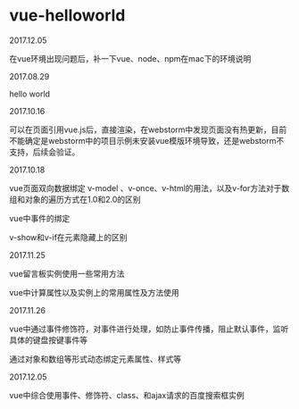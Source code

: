 # vue-helloworld

2017.12.05

在vue环境出现问题后，补一下vue、node、npm在mac下的环境说明


2017.08.29

hello world


2017.10.16

可以在页面引用vue.js后，直接渲染，在webstorm中发现页面没有热更新，目前不能确定是webstorm中的项目示例未安装vue模版环境导致，还是webstorm不支持，后续会验证。


2017.10.18

vue页面双向数据绑定 v-model 、v-once、v-html的用法，以及v-for方法对于数组和对象的遍历方式在1.0和2.0的区别

vue中事件的绑定

v-show和v-if在元素隐藏上的区别


2017.11.25

vue留言板实例使用一些常用方法

vue中计算属性以及实例上的常用属性及方法使用


2017.11.26

vue中通过事件修饰符，对事件进行处理，如防止事件传播，阻止默认事件，监听具体的键盘按键事件等

通过对象和数组等形式动态绑定元素属性、样式等

2017.12.05

vue中综合使用事件、修饰符、class、和ajax请求的百度搜索框实例

